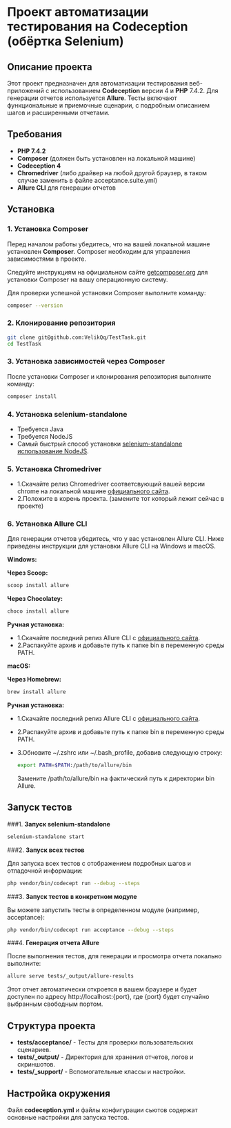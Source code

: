 # Проект автоматизации тестирования на Codeception (обёртка Selenium)

## Описание проекта

Этот проект предназначен для автоматизации тестирования веб-приложений с использованием **Codeception** версии 4 и **PHP** 7.4.2. Для генерации отчетов используется **Allure**. Тесты включают функциональные и приемочные сценарии, с подробным описанием шагов и расширенными отчетами.

## Требования

- **PHP 7.4.2**
- **Composer** (должен быть установлен на локальной машине)
- **Codeception 4** 
- **Chromedriver** (либо драйвер на любой другой браузер, в таком случае заменить в файле acceptance.suite.yml)
- **Allure CLI** для генерации отчетов

## Установка

### 1. Установка Composer

Перед началом работы убедитесь, что на вашей локальной машине установлен **Composer**. Composer необходим для управления зависимостями в проекте.

Следуйте инструкциям на официальном сайте [getcomposer.org](https://getcomposer.org/download/) для установки Composer на вашу операционную систему.

Для проверки успешной установки Composer выполните команду:

```bash
composer --version
```

### 2. Клонирование репозитория

```bash
git clone git@github.com:VelikQq/TestTask.git
cd TestTask
```

### 3. Установка зависимостей через Composer

После установки Composer и клонирования репозитория выполните команду:

```bash
composer install
```

### 4. Установка selenium-standalone

- Требуется Java
- Требуется NodeJS
- Самый быстрый способ установки [selenium-standalone использование NodeJS](https://www.npmjs.com/package/selenium-standalone).

### 5. Установка Chromedriver

- 1.Скачайте релиз Chromedriver соответсвующий вашей версии chrome на локальной машине [официального сайта](https://getwebdriver.com/chromedriver).
- 2.Положите в корень проекта. (замените тот который лежит сейчас в проекте)

### 6. Установка Allure CLI

Для генерации отчетов убедитесь, что у вас установлен Allure CLI. Ниже приведены инструкции для установки Allure CLI на Windows и macOS.

**Windows:**

**Через Scoop:**

```bash
scoop install allure
```

**Через Chocolatey:**

```bash
choco install allure
```

**Ручная установка:**

- 1.Скачайте последний релиз Allure CLI с [официального сайта](https://github.com/allure-framework/allure2/releases).
- 2.Распакуйте архив и добавьте путь к папке bin в переменную среды PATH.

**macOS:**

**Через Homebrew:**

```bash
brew install allure
```

**Ручная установка:**

- 1.Скачайте последний релиз Allure CLI с [официального сайта](https://github.com/allure-framework/allure2/releases).
- 2.Распакуйте архив и добавьте путь к папке bin в переменную среды PATH.
- 3.Обновите ~/.zshrc или ~/.bash_profile, добавив следующую строку:

    ```bash
    export PATH=$PATH:/path/to/allure/bin
    ```

    Замените /path/to/allure/bin на фактический путь к директории bin Allure.

## Запуск тестов

###1. **Запуск selenium-standalone**

```bash
selenium-standalone start
```

###2. **Запуск всех тестов**

Для запуска всех тестов с отображением подробных шагов и отладочной информации:

```bash
php vendor/bin/codecept run --debug --steps
```

###3. **Запуск тестов в конкретном модуле**

Вы можете запустить тесты в определенном модуле (например, acceptance):

```bash
php vendor/bin/codecept run acceptance --debug --steps
```

###4. **Генерация отчета Allure**

После выполнения тестов, для генерации и просмотра отчета локально выполните:

```bash
allure serve tests/_output/allure-results
```

Этот отчет автоматически откроется в вашем браузере и будет доступен по адресу http://localhost:{port}, где {port} будет случайно выбранным свободным портом.

## Структура проекта

- **tests/acceptance/** - Тесты для проверки пользовательских сценариев.
- **tests/_output/** - Директория для хранения отчетов, логов и скриншотов.
- **tests/_support/** - Вспомогательные классы и настройки.

## Настройка окружения

Файл **codeception.yml** и файлы конфигурации сьютов содержат основные настройки для запуска тестов.
